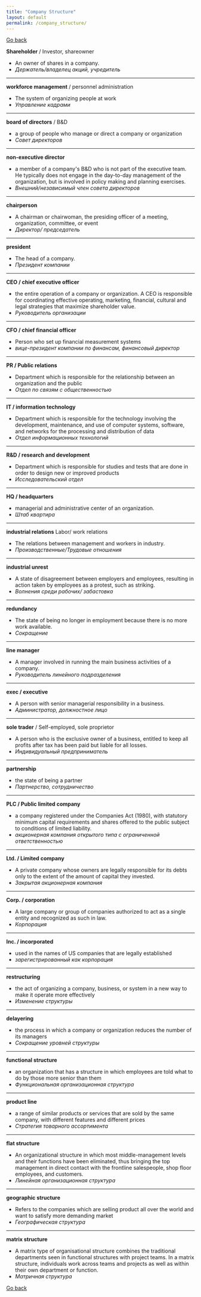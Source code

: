 ```yaml
---
title: "Company Structure"
layout: default
permalink: /company_structure/
---
```


[Go back](https://teu5us.github.io/table-of-contents.html)

**Shareholder** / Investor, shareowner

* An owner of shares in a company.
* *Держатель/владелец акций, учредитель*

-------------------------------------------------------------------------------

**workforce management** / personnel administration

* The system of organizing people at work
* *Управление кадрами*

-------------------------------------------------------------------------------

**board of directors** / B&D

* a group of people who manage or direct a company or organization
* *Совет директоров*

-------------------------------------------------------------------------------

**non-executive director**

* a member of a company\'s B&D who is not part of the executive team. He typically does not engage in the day-to-day management of the organization, but is involved in policy making and planning exercises.
* *Внешний/независимый член совета директоров*

-------------------------------------------------------------------------------

**chairperson**

* A chairman or chairwoman, the presiding officer of a meeting, organization, committee, or event
* *Директор/ председатель*

-------------------------------------------------------------------------------

**president**

* The head of a company.
* *Президент компании*

-------------------------------------------------------------------------------

**CEO / chief executive officer**

* the entire operation of a company or organization. A CEO is responsible for coordinating effective operating, marketing, financial, cultural and legal strategies that maximize shareholder value.
* *Руководитель организации*

-------------------------------------------------------------------------------

**CFO / chief financial officer**

* Person who set up financial measurement systems
* *вице-президент компании по финансам, финансовый директор*

-------------------------------------------------------------------------------

**PR / Public relations**

* Department which is responsible for the relationship between an organization and the public
* *Отдел по связям с общественностью*

-------------------------------------------------------------------------------

**IT / information technology**

* Department which is responsible for the technology involving the development, maintenance, and use of computer systems, software, and networks for the processing and distribution of data
* *Отдел информационных технологий*

-------------------------------------------------------------------------------

**R&D / research and development**

* Department which is responsible for studies and tests that are done in order to design new or improved products
* *Исследовательский отдел*

-------------------------------------------------------------------------------

**HQ / headquarters**

* managerial and administrative center of an organization.
* *Штаб квартира*

-------------------------------------------------------------------------------

**industrial relations** Labor/ work relations

* The relations between management and workers in industry.
* *Производственные/Трудовые отношения*

-------------------------------------------------------------------------------

**industrial unrest**

* A state of disagreement between employers and employees, resulting in action taken by employees as a protest, such as striking.
* *Волнения среди рабочих/ забастовка*

-------------------------------------------------------------------------------

**redundancy**

* The state of being no longer in employment because there is no more work available.
* *Сокращение*

-------------------------------------------------------------------------------

**line manager**

* A manager involved in running the main business activities of a company.
* *Руководитель линейного подразделения*

-------------------------------------------------------------------------------

**exec / executive**

* A person with senior managerial responsibility in a business.
* *Администратор, должностное лицо*

-------------------------------------------------------------------------------

**sole trader** / Self-employed, sole proprietor

* A person who is the exclusive owner of a business, entitled to keep all profits after tax has been paid but liable for all losses.
* *Индивидуальный предприниматель*

-------------------------------------------------------------------------------

**partnership**

* the state of being a partner
* *Партнерство, сотрудничество*

-------------------------------------------------------------------------------

**PLC / Public limited company**

* a company registered under the Companies Act (1980), with statutory minimum capital requirements and shares offered to the public subject to conditions of limited liability.
* *акционерная компания открытого типа c ограниченной ответственностью*

-------------------------------------------------------------------------------

**Ltd. / Limited company**

* A private company whose owners are legally responsible for its debts only to the extent of the amount of capital they invested.
* *Закрытая акционерная компания*

-------------------------------------------------------------------------------

**Corp. / corporation**

* A large company or group of companies authorized to act as a single entity and recognized as such in law.
* *Корпорация*

-------------------------------------------------------------------------------

**Inc. / incorporated**

* used in the names of US companies that are legally established
* *зарегистрированный как корпорация*

-------------------------------------------------------------------------------

**restructuring**

* the act of organizing a company, business, or system in a new way to make it operate more effectively
* *Изменение структуры*

-------------------------------------------------------------------------------

**delayering**

* the process in which a company or organization reduces the number of its managers
* *Сокращение уровней структуры*

-------------------------------------------------------------------------------

**functional structure**

* an organization that has a structure in which employees are told what to do by those more senior than them
* *Функциональная организационная структура*

-------------------------------------------------------------------------------

**product line**

* a range of similar products or services that are sold by the same company, with different features and different prices
* *Стратегия товарного ассортимента*

-------------------------------------------------------------------------------

**flat structure**

* An organizational structure in which most middle-management levels and their functions have been eliminated, thus bringing the top management in direct contact with the frontline salespeople, shop floor employees, and customers.
* *Линейная организационная структура*

-------------------------------------------------------------------------------

**geographic structure**

* Refers to the companies which are selling product all over the world and want to satisfy more demanding market
* *Географическая структура*

-------------------------------------------------------------------------------

**matrix structure**

* A matrix type of organisational structure combines the traditional departments seen in functional structures with project teams. In a matrix structure, individuals work across teams and projects as well as within their own department or function.
* *Матричная структура*

[Go back](https://teu5us.github.io/table-of-contents.html)

